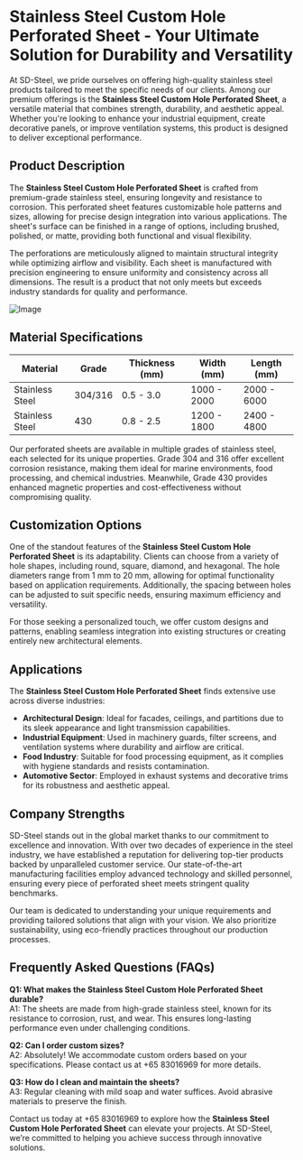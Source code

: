 # Stainless Steel Custom Hole Perforated Sheet - Your Ultimate Solution for Durability and Versatility

At SD-Steel, we pride ourselves on offering high-quality stainless steel products tailored to meet the specific needs of our clients. Among our premium offerings is the **Stainless Steel Custom Hole Perforated Sheet**, a versatile material that combines strength, durability, and aesthetic appeal. Whether you're looking to enhance your industrial equipment, create decorative panels, or improve ventilation systems, this product is designed to deliver exceptional performance.

## Product Description

The **Stainless Steel Custom Hole Perforated Sheet** is crafted from premium-grade stainless steel, ensuring longevity and resistance to corrosion. This perforated sheet features customizable hole patterns and sizes, allowing for precise design integration into various applications. The sheet's surface can be finished in a range of options, including brushed, polished, or matte, providing both functional and visual flexibility.

The perforations are meticulously aligned to maintain structural integrity while optimizing airflow and visibility. Each sheet is manufactured with precision engineering to ensure uniformity and consistency across all dimensions. The result is a product that not only meets but exceeds industry standards for quality and performance.

![Image](https://github.com/user-attachments/assets/2567258e-e124-4816-932d-1809bd27ef0b)

## Material Specifications

| **Material**          | **Grade**           | **Thickness (mm)** | **Width (mm)** | **Length (mm)** |
|------------------------|---------------------|--------------------|----------------|-----------------|
| Stainless Steel        | 304/316            | 0.5 - 3.0         | 1000 - 2000    | 2000 - 6000     |
| Stainless Steel        | 430                | 0.8 - 2.5         | 1200 - 1800    | 2400 - 4800     |

Our perforated sheets are available in multiple grades of stainless steel, each selected for its unique properties. Grade 304 and 316 offer excellent corrosion resistance, making them ideal for marine environments, food processing, and chemical industries. Meanwhile, Grade 430 provides enhanced magnetic properties and cost-effectiveness without compromising quality.

## Customization Options

One of the standout features of the **Stainless Steel Custom Hole Perforated Sheet** is its adaptability. Clients can choose from a variety of hole shapes, including round, square, diamond, and hexagonal. The hole diameters range from 1 mm to 20 mm, allowing for optimal functionality based on application requirements. Additionally, the spacing between holes can be adjusted to suit specific needs, ensuring maximum efficiency and versatility.

For those seeking a personalized touch, we offer custom designs and patterns, enabling seamless integration into existing structures or creating entirely new architectural elements.

## Applications

The **Stainless Steel Custom Hole Perforated Sheet** finds extensive use across diverse industries:

- **Architectural Design**: Ideal for facades, ceilings, and partitions due to its sleek appearance and light transmission capabilities.
- **Industrial Equipment**: Used in machinery guards, filter screens, and ventilation systems where durability and airflow are critical.
- **Food Industry**: Suitable for food processing equipment, as it complies with hygiene standards and resists contamination.
- **Automotive Sector**: Employed in exhaust systems and decorative trims for its robustness and aesthetic appeal.

## Company Strengths

SD-Steel stands out in the global market thanks to our commitment to excellence and innovation. With over two decades of experience in the steel industry, we have established a reputation for delivering top-tier products backed by unparalleled customer service. Our state-of-the-art manufacturing facilities employ advanced technology and skilled personnel, ensuring every piece of perforated sheet meets stringent quality benchmarks.

Our team is dedicated to understanding your unique requirements and providing tailored solutions that align with your vision. We also prioritize sustainability, using eco-friendly practices throughout our production processes.

## Frequently Asked Questions (FAQs)

**Q1: What makes the Stainless Steel Custom Hole Perforated Sheet durable?**  
A1: The sheets are made from high-grade stainless steel, known for its resistance to corrosion, rust, and wear. This ensures long-lasting performance even under challenging conditions.

**Q2: Can I order custom sizes?**  
A2: Absolutely! We accommodate custom orders based on your specifications. Please contact us at +65 83016969 for more details.

**Q3: How do I clean and maintain the sheets?**  
A3: Regular cleaning with mild soap and water suffices. Avoid abrasive materials to preserve the finish.

Contact us today at +65 83016969 to explore how the **Stainless Steel Custom Hole Perforated Sheet** can elevate your projects. At SD-Steel, we’re committed to helping you achieve success through innovative solutions.